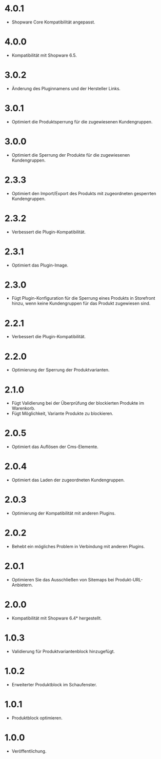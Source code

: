 # 4.0.1
- Shopware Core Kompatibilität angepasst.

# 4.0.0
- Kompatibilität mit Shopware 6.5.

# 3.0.2
- Änderung des Pluginnamens und der Hersteller Links.

# 3.0.1
- Optimiert die Produktsperrung für die zugewiesenen Kundengruppen.

# 3.0.0
- Optimiert die Sperrung der Produkte für die zugewiesenen Kundengruppen.

# 2.3.3
- Optimiert den Import/Export des Produkts mit zugeordneten gesperrten Kundengruppen.

# 2.3.2
- Verbessert die Plugin-Kompatibilität.

# 2.3.1
- Optimiert das Plugin-Image.

# 2.3.0
- Fügt Plugin-Konfiguration für die Sperrung eines Produkts in Storefront hinzu, wenn keine Kundengruppen für das Produkt zugewiesen sind.

# 2.2.1
- Verbessert die Plugin-Kompatibilität.

# 2.2.0
- Optimierung der Sperrung der Produktvarianten.

# 2.1.0
- Fügt Validierung bei der Überprüfung der blockierten Produkte im Warenkorb.
- Fügt Möglichkeit, Variante Produkte zu blockieren.

# 2.0.5
- Optimiert das Auflösen der Cms-Elemente.

# 2.0.4
- Optimiert das Laden der zugeordneten Kundengruppen.

# 2.0.3
- Optimierung der Kompatibilität mit anderen Plugins.

# 2.0.2
- Behebt ein mögliches Problem in Verbindung mit anderen Plugins.

# 2.0.1
- Optimieren Sie das Ausschließen von Sitemaps bei Produkt-URL-Anbietern.

# 2.0.0
- Kompatibilität mit Shopware 6.4* hergestellt.

# 1.0.3
- Validierung für Produktvariantenblock hinzugefügt.

# 1.0.2
- Erweiterter Produktblock im Schaufenster.

# 1.0.1
- Produktblock optimieren.

# 1.0.0
- Veröffentlichung.
